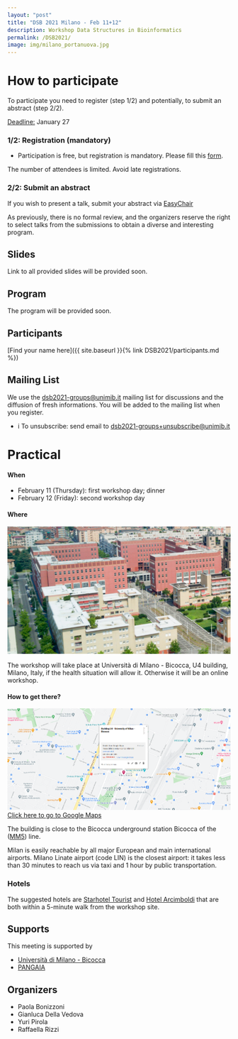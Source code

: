 ```yaml
---
layout: "post"
title: "DSB 2021 Milano - Feb 11+12"
description: Workshop Data Structures in Bioinformatics
permalink: /DSB2021/
image: img/milano_portanuova.jpg
---
```

# How to participate
To participate you need to register (step 1/2) and potentially, to submit an abstract (step 2/2). 

<u>Deadline:</u> January 27

### 1/2: Registration (mandatory) 

* Participation is free, but registration is mandatory. Please fill this [form](https://docs.google.com/forms/d/e/1FAIpQLSevYzjniyLKGT93ryzwqvaaotoBV0BZuqeNUGYQb7ZksyB5iw/viewform?usp=sf_link).

The number of attendees is limited. Avoid late registrations.

### 2/2: Submit an abstract
If you wish to present a talk, submit your abstract via [EasyChair](https://easychair.org/conferences/?conf=dsb2021)

As previously, there is no formal review, and the organizers reserve the  right to select talks from the submissions to obtain a diverse and  interesting program. 

## Slides

Link to all provided slides will be provided soon.

## Program

The program will be provided soon.



## Participants

[Find your name here]({{ site.baseurl }}{% link DSB2021/participants.md %})

## Mailing List
We use the dsb2021-groups@unimib.it mailing list for discussions and the diffusion of fresh informations. 
You will be added to the mailing list when you register.

* i  To unsubscribe: send email to dsb2021-groups+unsubscribe@unimib.it


# Practical
#### When
<!-- * any time before January 15: register and submit a talk (via [EasyChair](https://easychair.org/my/conference?conf=dsb2020)) -->
* February 11 (Thursday): first workshop day; dinner
* February 12 (Friday): second workshop day

#### Where

![University of Milan-Bicocca U4](img/bicocca.png) 

The workshop will take place at Università di Milano - Bicocca, U4 building, Milano, Italy, if the health situation will allow it.
Otherwise it will be an online workshop.


#### How to get there?

![Google Maps directions](img/U4.png)
[Click here to go to Google Maps](https://www.google.com/maps/d/edit?mid=15abaZDT8Q0l6jSsy58cDcDXghLLVOc8o&usp=sharing)


The building is close to the Bicocca underground station Bicocca of the 
([MM5](https://en.wikipedia.org/wiki/Milan_Metro_Line_5)) line.

Milan is easily reachable by all major European and main international airports.
Milano Linate airport (code LIN) is the closest airport: it takes less
than 30 minutes to reach us via taxi and 1 hour by public
transportation.


### Hotels
The suggested hotels are [Starhotel Tourist](http://www.starhotels.com/en/our-hotels/tourist-milan/) and [Hotel Arcimboldi](http://www.hotelarcimboldi.it/en/) that are both within a 5-minute walk from the workshop site.

## Supports
This meeting is supported by 

*  [Università di Milano - Bicocca](https://www.unimib.it)
*  [PANGAIA](https://www.pangenome.eu/)

## Organizers

* Paola Bonizzoni
* Gianluca Della Vedova
* Yuri Pirola
* Raffaella Rizzi
